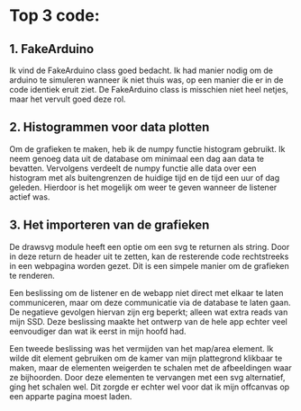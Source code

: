 # Top 3 code:
## 1. FakeArduino
Ik vind de FakeArduino class goed bedacht. Ik had manier nodig om de arduino te 
simuleren wanneer ik niet thuis was, op een manier die er in de code identiek
eruit ziet. De FakeArduino class is misschien niet heel netjes, maar het vervult
goed deze rol.
## 2. Histogrammen voor data plotten
Om de grafieken te maken, heb ik de numpy functie histogram gebruikt. Ik neem 
genoeg data uit de database om minimaal een dag aan data te bevatten. Vervolgens
verdeelt de numpy functie alle data over een histogram met als buitengrenzen de
huidige tijd en de tijd een uur of dag geleden. Hierdoor is het mogelijk om weer
te geven wanneer de listener actief was.
## 3. Het importeren van de grafieken
De drawsvg module heeft een optie om een svg te returnen als string. Door in deze 
return de header uit te zetten, kan de resterende code rechtstreeks in een webpagina
worden gezet. Dit is een simpele manier om de grafieken te renderen.

Een beslissing om de listener en de webapp niet direct met elkaar te laten 
communiceren, maar om deze communicatie via de database te laten gaan. De 
negatieve gevolgen hiervan zijn erg beperkt; alleen wat extra reads van mijn SSD.
Deze beslissing maakte het ontwerp van de hele app echter veel eenvoudiger dan
wat ik eerst in mijn hoofd had.

Een tweede beslissing was het vermijden van het map/area element. Ik wilde dit 
element gebruiken om de kamer van mijn plattegrond klikbaar te maken, maar de 
elementen weigerden te schalen met de afbeeldingen waar ze bijhoorden. Door deze
elementen te vervangen met een svg alternatief, ging het schalen wel. Dit zorgde er
echter wel voor dat ik mijn offcanvas op een apparte pagina moest laden.